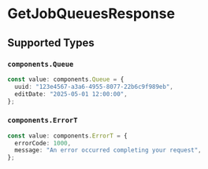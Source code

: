 # GetJobQueuesResponse


## Supported Types

### `components.Queue`

```typescript
const value: components.Queue = {
  uuid: "123e4567-a3a6-4955-8077-22b6c9f989eb",
  editDate: "2025-05-01 12:00:00",
};
```

### `components.ErrorT`

```typescript
const value: components.ErrorT = {
  errorCode: 1000,
  message: "An error occurred completing your request",
};
```


